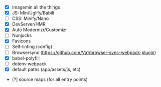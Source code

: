 - [x] Imagemin all the things
- [x] JS: Min/Uglify/Babili
- [ ] CSS: Minify/Nano
- [x] DevServer/HMR
- [x] Auto Modernizr/Customizr
- [ ] Nunjucks
- [x] Favicons
- [ ] Self-linting (config)
- [ ] Browsersync (https://github.com/Va1/browser-sync-webpack-plugin)
- [x] babel-polyfill
- [ ] dotenv webpack
- [x] default paths (app/assets/js, etc)
- [?] source maps (for all entry points)
